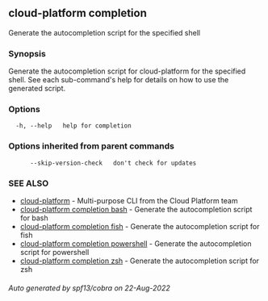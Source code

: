## cloud-platform completion

Generate the autocompletion script for the specified shell

### Synopsis

Generate the autocompletion script for cloud-platform for the specified shell.
See each sub-command's help for details on how to use the generated script.


### Options

```
  -h, --help   help for completion
```

### Options inherited from parent commands

```
      --skip-version-check   don't check for updates
```

### SEE ALSO

* [cloud-platform](cloud-platform.md)	 - Multi-purpose CLI from the Cloud Platform team
* [cloud-platform completion bash](cloud-platform_completion_bash.md)	 - Generate the autocompletion script for bash
* [cloud-platform completion fish](cloud-platform_completion_fish.md)	 - Generate the autocompletion script for fish
* [cloud-platform completion powershell](cloud-platform_completion_powershell.md)	 - Generate the autocompletion script for powershell
* [cloud-platform completion zsh](cloud-platform_completion_zsh.md)	 - Generate the autocompletion script for zsh

###### Auto generated by spf13/cobra on 22-Aug-2022
